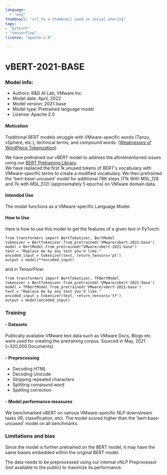 ```yaml
---
language: 
  - "eng"
thumbnail: "url to a thumbnail used in social sharing"
tags:
- "pytorch"
- "tensorflow"
license: "apache-2.0"

---
```



# vBERT-2021-BASE

### Model Info:
<ul>
<li> Authors: R&D AI Lab, VMware Inc.
<li> Model date: April, 2022
<li> Model version: 2021-base
<li> Model type: Pretrained language model
<li> License: Apache 2.0
</ul>

#### Motivation
Traditional BERT models struggle with VMware-specific words (Tanzu, vSphere, etc.), technical terms, and compound words. (<a href =https://medium.com/@rickbattle/weaknesses-of-wordpiece-tokenization-eb20e37fec99>Weaknesses of WordPiece Tokenization</a>)

We have pretrained our vBERT model to address the aforementioned issues using our <a href=https://medium.com/vmware-data-ml-blog/pretraining-a-custom-bert-model-6e37df97dfc4>BERT Pretraining Library</a>. 
<br> We have replaced the first 1k unused tokens of BERT's vocabulary with VMware-specific terms to create a modified vocabulary.  We then pretrained the 'bert-base-uncased' model for additional 78K steps (71k With MSL_128 and 7k with MSL_512) (approximately 5 epochs) on VMware domain data. 

#### Intended Use
The model functions as a VMware-specific Language Model.


#### How to Use
Here is how to use this model to get the features of a given text in PyTorch:

```
from transformers import BertTokenizer, BertModel
tokenizer = BertTokenizer.from_pretrained('VMware/vbert-2021-base')
model = BertModel.from_pretrained("VMware/vbert-2021-base")
text = "Replace me by any text you'd like."
encoded_input = tokenizer(text, return_tensors='pt')
output = model(**encoded_input)
```

and in TensorFlow:

```
from transformers import BertTokenizer, TFBertModel
tokenizer = BertTokenizer.from_pretrained('VMware/vbert-2021-base')
model = TFBertModel.from_pretrained('VMware/vbert-2021-base')
text = "Replace me by any text you'd like."
encoded_input = tokenizer(text, return_tensors='tf')
output = model(encoded_input)

```

### Training

#### - Datasets
Publically available VMware text data such as VMware Docs, Blogs etc. were used for creating the pretraining corpus. Sourced in May, 2021. (~320,000 Documents)
#### - Preprocessing
<ul>
<li>Decoding HTML
<li>Decoding Unicode
<li>Stripping repeated characters
<li>Splitting compound word
<li>Spelling correction
</ul>

#### - Model performance measures
We benchmarked vBERT on various VMware-specific NLP downstream tasks (IR, classification, etc).
The model scored higher than the 'bert-base-uncased' model on all benchmarks.

### Limitations and bias
Since the model is further pretrained on the BERT model, it may have the same biases embedded within the original BERT model.

The data needs to be preprocessed using our internal vNLP Preprocessor (not available to the public) to maximize its performance.
